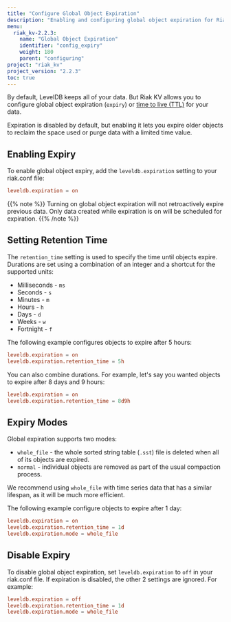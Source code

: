 ```yaml
---
title: "Configure Global Object Expiration"
description: "Enabling and configuring global object expiration for Riak KV."
menu:
  riak_kv-2.2.3:
    name: "Global Object Expiration"
    identifier: "config_expiry"
    weight: 180
    parent: "configuring"
project: "riak_kv"
project_version: "2.2.3"
toc: true
---
```


[ttl]: https://en.wikipedia.org/wiki/Time_to_live

By default, LevelDB keeps all of your data. But Riak KV allows you to configure global object expiration (`expiry`) or [time to live (TTL)][ttl] for your data.

Expiration is disabled by default, but enabling it lets you expire older objects to reclaim the space used or purge data with a limited time value.

## Enabling Expiry

To enable global object expiry, add the `leveldb.expiration` setting to your riak.conf file:

```riak.conf
leveldb.expiration = on
```

{{% note %}}
Turning on global object expiration will not retroactively expire previous data. Only data created while expiration is on will be scheduled for expiration.
{{% /note %}}

## Setting Retention Time

The `retention_time` setting is used to specify the time until objects expire.
Durations are set using a combination of an integer and a shortcut for the supported units:

- Milliseconds - `ms`
- Seconds - `s`
- Minutes - `m`
- Hours - `h`
- Days - `d`
- Weeks - `w`
- Fortnight - `f`

The following example configures objects to expire after 5 hours:

```riak.conf
leveldb.expiration = on
leveldb.expiration.retention_time = 5h
```

You can also combine durations. For example, let's say you wanted objects to expire after 8 days and 9 hours:

```riak.conf
leveldb.expiration = on
leveldb.expiration.retention_time = 8d9h
```

## Expiry Modes

Global expiration supports two modes:

- `whole_file` - the whole sorted string table (`.sst`) file is deleted when all of its objects are expired.
- `normal` - individual objects are removed as part of the usual compaction process.

We recommend using `whole_file` with time series data that has a similar lifespan, as it will be much more efficient.

The following example configure objects to expire after 1 day:

```riak.conf
leveldb.expiration = on
leveldb.expiration.retention_time = 1d
leveldb.expiration.mode = whole_file
```

## Disable Expiry

To disable global object expiration, set `leveldb.expiration` to `off` in your riak.conf file. If expiration is disabled, the other 2 settings are ignored. For example:

```riak.conf
leveldb.expiration = off
leveldb.expiration.retention_time = 1d
leveldb.expiration.mode = whole_file
```
